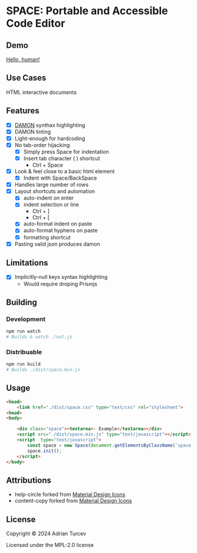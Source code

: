 # SPACE: Portable and Accessible Code Editor

## Demo

[Hello, human!](https://planviii.com/)

## Use Cases

HTML interactive documents

## Features

- [x] [DAMON](https://github.com/adrianturcev/SPACE) synthax highlighting
- [x] DAMON linting
- [x] Light-enough for hardcoding
- [x] No tab-order hijacking
    - [x] Simply press Space for indentation
    - [x] Insert tab character (	) shortcut
        - Ctrl + Space
- [x] Look & feel close to a basic html element
    - [x] Indent with Space/BackSpace
- [x] Handles large number of rows
- [x] Layout shortcuts and automation
    - [x] auto-indent on enter
    - [x] indent selection or line
        - Ctrl + ]
        - Ctrl + [
    - [x] auto-format indent on paste
    - [x] auto-format hyphens on paste
    - [x] formatting shortcut
- [x] Pasting valid json produces damon

## Limitations

- [x] Implicitly-null keys syntax highlighting
    - Would require droping Prismjs

## Building

### Development

```bash
npm run watch
# Builds & watch ./out.js
```

### Distribuable

```bash
npm run build
# Builds ./dist/space.min.js
```

## Usage

```HTML
<head>
    <link href="./dist/space.css" type="text/css" rel="stylesheet">
<head>
<body>

    <div class="space"><textarea>- Example</textarea></div>
    <script src="./dist/space.min.js" type="text/javascript"></script>
    <script  type="text/javascript">
        const space = new Space(document.getElementsByClassName('space')[0], Prism);
        space.init();
    </script>
</body>
```

## Attributions

- help-circle forked from [Material Design Icons](https://pictogrammers.com/library/mdi/)
- content-copy forked from [Material Design Icons](https://pictogrammers.com/library/mdi/)

## License

Copyright © 2024 Adrian Turcev

Licensed under the MPL-2.0 license
